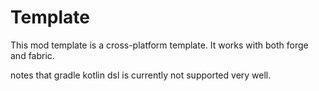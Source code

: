 # Template
This mod template is a cross-platform template.
It works with both forge and fabric.

notes that gradle kotlin dsl is currently not supported 
very well.